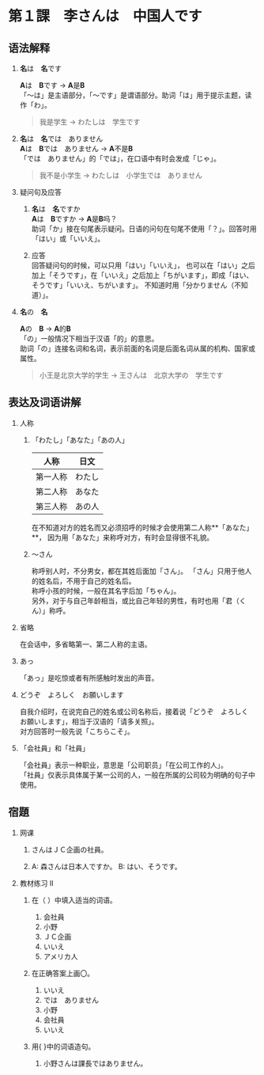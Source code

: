 # 第１課　李さんは　中国人です

## 语法解释

1. **名**は　**名**です

    **A**は　**B**です $\rightarrow$ **A**是**B**  
    「〜は」是主语部分，「～です」是谓语部分。助词「は」用于提示主题，读作「わ」。  

    > 我是学生 $\rightarrow$ わたしは　学生です  

2. **名**は　**名**では　ありません  
    **A**は　**B**では　ありません $\rightarrow$ **A**不是**B**  
    「では　ありません」的「では」，在口语中有时会发成「じゃ」。  

    > 我不是小学生 $\rightarrow$ わたしは　小学生では　ありません  

3. 疑问句及应答

    1. **名**は　**名**ですか  
        **A**は　**B**ですか $\rightarrow$ **A**是**B**吗？  
        助词「か」接在句尾表示疑问。日语的问句在句尾不使用「？」。回答时用「はい」或「いいえ」。  

    2. 应答  
        回答疑问句的时候，可以只用「はい」「いいえ」，
        也可以在「はい」之后加上「そうです」，在「いいえ」之后加上「ちがいます」，即成「はい、そうです」「いいえ、ちがいます」。
        不知道时用「分かりません（不知道）」。

4. **名**の　**名**

    **A**の　**B** $\rightarrow$ **A**的**B**  
    「の」一般情况下相当于汉语「的」的意思。  
    助词「の」连接名词和名词，表示前面的名词是后面名词从属的机构、国家或属性。  

    > 小王是北京大学的学生 $\rightarrow$ 王さんは　北京大学の　学生です

## 表达及词语讲解

1. 人称  

    1. 「わたし」「あなた」「あの人」

        |人称|日文|
        |---|---|
        |第一人称|わたし|
        |第二人称|あなた|
        |第三人称|あの人|  

        在不知道对方的姓名而又必须招呼的时候才会使用第二人称**「あなた」**，
        因为用「あなた」来称呼对方，有时会显得很不礼貌。

    2. 〜さん  

        称呼别人时，不分男女，都在其姓后面加「さん」。
        「さん」只用于他人的姓名后，不用于自己的姓名后。  
        称呼小孩的时候，一般在其名字后加「ちゃん」。  
        另外，对于与自己年龄相当，或比自己年轻的男性，有时也用「君（くん）」称呼。

2. 省略

    在会话中，多省略第一、第二人称的主语。

3. あっ

    「あっ」是吃惊或者有所感触时发出的声音。

4. どうぞ　よろしく　お願いします

    自我介绍时，在说完自己的姓名或公司名称后，接着说「どうぞ　よろしく　お願いします」，相当于汉语的「请多关照」。  
    对方回答时一般先说「こちらこそ」。

5. 「会社員」和「社員」

    「会社員」表示一种职业，意思是「公司职员」「在公司工作的人」。  
    「社員」仅表示具体属于某一公司的人，一般在所属的公司较为明确的句子中使用。

## 宿題

1. 网课

    1. さんはＪＣ企画の社員。

    2. A: 森さんは日本人ですか。
        B: はい、そうです。

2. 教材练习 II

    1. 在（    ）中填入适当的词语。

        1. 会社員
        2. 小野
        3. ＪＣ企画
        4. いいえ
        5. アメリカ人

    2. 在正确答案上画〇。

        1. いいえ
        2. では　ありません
        3. 小野
        4. 会社員
        5. いいえ

    4. 用{    }中的词语造句。

        1. 小野さんは課長ではありません。
